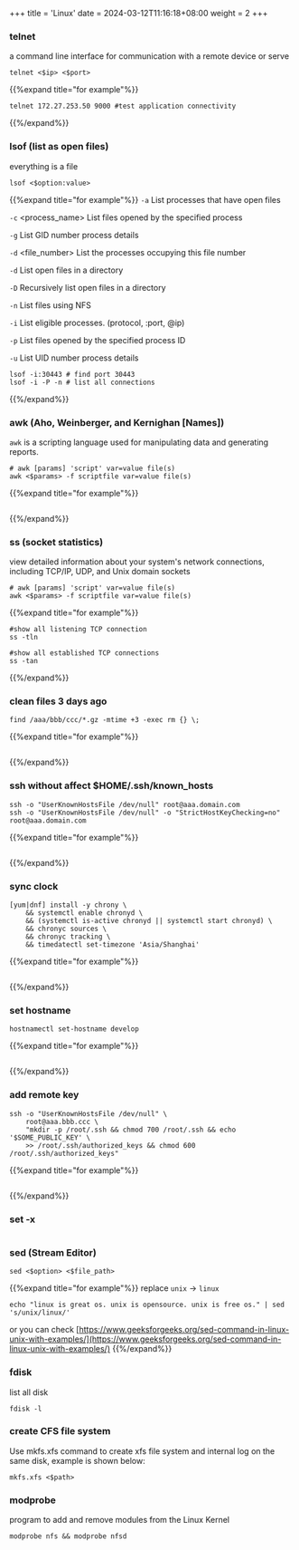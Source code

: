 +++
title = 'Linux'
date = 2024-03-12T11:16:18+08:00
weight = 2
+++

### telnet 
a command line interface for communication with a remote device or serve
```shell
telnet <$ip> <$port>
```
{{%expand title="for example"%}}
```shell
telnet 172.27.253.50 9000 #test application connectivity
```
{{%/expand%}}

### lsof (list as open files)
everything is a file
```shell
lsof <$option:value>
```
{{%expand title="for example"%}}
`-a` List processes that have open files

`-c` <process_name> List files opened by the specified process

`-g` List GID number process details

`-d` <file_number> List the processes occupying this file number

`-d` <directory> List open files in a directory

`-D` <directory> Recursively list open files in a directory

`-n` <directory> List files using NFS

`-i` <condition> List eligible processes. (protocol, :port, @ip)

`-p` <PID> List files opened by the specified process ID

`-u` List UID number process details

```shell
lsof -i:30443 # find port 30443 
lsof -i -P -n # list all connections
```
{{%/expand%}}

### awk (Aho, Weinberger, and Kernighan [Names])
`awk` is a scripting language used for manipulating data and generating reports.
```shell
# awk [params] 'script' var=value file(s)
awk <$params> -f scriptfile var=value file(s)
```
{{%expand title="for example"%}}
```shell
```
{{%/expand%}}

### ss (socket statistics)
view detailed information about your system's network connections, including TCP/IP, UDP, and Unix domain sockets
```shell
# awk [params] 'script' var=value file(s)
awk <$params> -f scriptfile var=value file(s)
```
{{%expand title="for example"%}}
```shell
#show all listening TCP connection
ss -tln
```
```shell
#show all established TCP connections
ss -tan
```
{{%/expand%}}

### clean files 3 days ago
```shell
find /aaa/bbb/ccc/*.gz -mtime +3 -exec rm {} \;
```
{{%expand title="for example"%}}
```shell
```
{{%/expand%}}

### ssh without affect $HOME/.ssh/known_hosts
```shell
ssh -o "UserKnownHostsFile /dev/null" root@aaa.domain.com
ssh -o "UserKnownHostsFile /dev/null" -o "StrictHostKeyChecking=no" root@aaa.domain.com
```
{{%expand title="for example"%}}
```shell
```
{{%/expand%}}

### sync clock
```shell
[yum|dnf] install -y chrony \
    && systemctl enable chronyd \
    && (systemctl is-active chronyd || systemctl start chronyd) \
    && chronyc sources \
    && chronyc tracking \
    && timedatectl set-timezone 'Asia/Shanghai'
```
{{%expand title="for example"%}}
```shell
```
{{%/expand%}}

### set hostname
```shell
hostnamectl set-hostname develop
```
{{%expand title="for example"%}}
```shell
```
{{%/expand%}}

### add remote key
```shell
ssh -o "UserKnownHostsFile /dev/null" \
    root@aaa.bbb.ccc \
    "mkdir -p /root/.ssh && chmod 700 /root/.ssh && echo '$SOME_PUBLIC_KEY' \
    >> /root/.ssh/authorized_keys && chmod 600 /root/.ssh/authorized_keys"
```
{{%expand title="for example"%}}
```shell
```
{{%/expand%}}

### set -x
```shell

```

### sed (Stream Editor)
```shell
sed <$option> <$file_path>
```
{{%expand title="for example"%}}
replace `unix` -> `linux`
```shell
echo "linux is great os. unix is opensource. unix is free os." | sed 's/unix/linux/'
```
or you can check [https://www.geeksforgeeks.org/sed-command-in-linux-unix-with-examples/](https://www.geeksforgeeks.org/sed-command-in-linux-unix-with-examples/)
{{%/expand%}}


### fdisk
list all disk 
```shell
fdisk -l
```

### create CFS file system
Use mkfs.xfs command to create xfs file system and internal log on the same disk, example is shown below:
```shell
mkfs.xfs <$path>
```

### modprobe
program to add and remove modules from the Linux Kernel 
```shell
modprobe nfs && modprobe nfsd
```